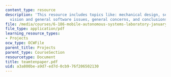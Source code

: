 ```yaml
---
content_type: resource
description: 'This resource includes topics like: mechanical design, sensors and strategy,
  vision and general software issues, general concerns, and conclusions and suggestions.'
file: /media/courses/6-186-mobile-autonomous-systems-laboratory-january-iap-2005/a3a800bea9d7ed7d0cb976f206502130_teamtenpaper.pdf
file_type: application/pdf
learning_resource_types:
- Projects
ocw_type: OCWFile
parent_title: Projects
parent_type: CourseSection
resourcetype: Document
title: teamtenpaper.pdf
uid: a3a800be-a9d7-ed7d-0cb9-76f206502130
---
```

